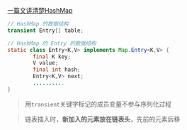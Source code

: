[一篇文讲清楚HashMap](https://www.iteye.com/topic/539465)

```java
// HashMap 的数据结构
transient Entry[] table;  

// HashMap 的 Entry 的数据结构
static class Entry<K,V> implements Map.Entry<K,V> {  
        final K key;  
        V value;  
        final int hash;  
        Entry<K,V> next;  
		..........  
}  
```

> 用`transient`关键字标记的成员变量不参与序列化过程

> 链表插入时，**新加入的元素放在链表头**，先前的元素后移
